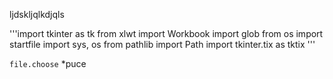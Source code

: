 ljdskljqlkdjqls

'''import tkinter as tk
from xlwt import Workbook 
import glob
from os import startfile
import sys, os
from pathlib import Path
import tkinter.tix as tktix
'''

``file.choose``
*puce 
